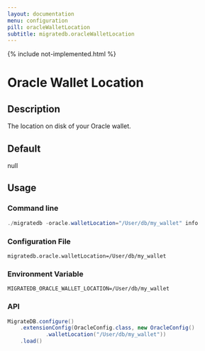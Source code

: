 ```yaml
---
layout: documentation
menu: configuration
pill: oracleWalletLocation
subtitle: migratedb.oracleWalletLocation
---
```

{% include not-implemented.html %}       

# Oracle Wallet Location

## Description

The location on disk of your Oracle wallet.

## Default

null

## Usage

### Command line

```powershell
./migratedb -oracle.walletLocation="/User/db/my_wallet" info
```

### Configuration File

```properties
migratedb.oracle.walletLocation=/User/db/my_wallet
```

### Environment Variable

```properties
MIGRATEDB_ORACLE_WALLET_LOCATION=/User/db/my_wallet
```

### API

```java
MigrateDB.configure()
    .extensionConfig(OracleConfig.class, new OracleConfig()
            .walletLocation("/User/db/my_wallet"))
    .load()
```

